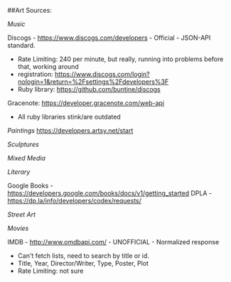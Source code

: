 ##Art Sources:

*Music*

Discogs - https://www.discogs.com/developers - Official - JSON-API standard.
  - Rate Limiting: 240 per minute, but really, running into problems before that, working around
  - registration: https://www.discogs.com/login?nologin=1&return=%2Fsettings%2Fdevelopers%3F
  - Ruby library: https://github.com/buntine/discogs

Gracenote: https://developer.gracenote.com/web-api
  - All ruby libraries stink/are outdated
  

*Paintings*
  https://developers.artsy.net/start

*Sculptures*


*Mixed Media*


*Literary*

Google Books - https://developers.google.com/books/docs/v1/getting_started
DPLA - https://dp.la/info/developers/codex/requests/

*Street Art*

*Movies*

IMDB - http://www.omdbapi.com/ - UNOFFICIAL - Normalized response
  - Can't fetch lists, need to search by title or id.
  - Title, Year, Director/Writer, Type, Poster, Plot
  - Rate Limiting: not sure  



